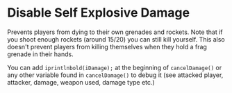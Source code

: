# Disable Self Explosive Damage

Prevents players from dying to their own grenades and rockets.
Note that if you shoot enough rockets (around 15/20) you can still kill yourself.
This also doesn't prevent players from killing themselves when they hold a frag grenade in their hands.

You can add `iprintlnbold(iDamage);` at the beginning of `cancelDamage()` or any other variable found in `cancelDamage()` to debug it (see attacked player, attacker, damage, weapon used, damage type etc.)